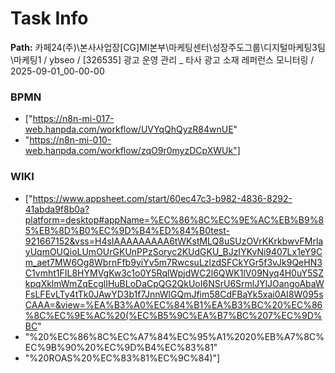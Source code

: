 # Task Info

**Path:** 카페24(주)\본사사업장\[CG]MI본부\마케팅센터\성장주도그룹\디지털마케팅3팀\마케팅1 / ybseo / [326535] 광고 운영 관리 _ 타사 광고 소재 레퍼런스 모니터링 / 2025-09-01_00-00-00

### BPMN
- ["https://n8n-mi-017-web.hanpda.com/workflow/UVYqQhQyzR84wnUE"
- "https://n8n-mi-010-web.hanpda.com/workflow/zqO9r0myzDCpXWUk"]

### WIKI
- ["https://www.appsheet.com/start/60ec47c3-b982-4836-8292-41abda9f8b0a?platform=desktop#appName=%EC%86%8C%EC%9E%AC%EB%B9%85%EB%8D%B0%EC%9D%B4%ED%84%B0test-921667152&vss=H4sIAAAAAAAAA6tWKstMLQ8uSUzOVrKKrkbwvFMrlayUqmOUQioLUmOUrGKUnPPzSoryc2KUdGKU_BJzIYKvNi9407Lx1eY9Cm_aet7MW6Og8WbrnFfb9yiYv5m7RwcsuLzlzdSFCkYGr5f3vJk9QeHN3C1vmht1FIL8HYMVgKw3c1o0Y5RqlWpjdWC2l6QWK1lV09Nyq4H0uY5SZkpqXklmWmZqEcglIHuBLoDaCpQG2QkUoI6NSrU6SrmlJYlJOangoAbaWFsLFEvLTy4tTk0JAwYD3b1f7JnnWlGQmJfim58CdFBaYk5xai0AI8W095sCAAA=&view=%EA%B3%A0%EC%84%B1%EA%B3%BC%20%EC%86%8C%EC%9E%AC%20(%EC%B5%9C%EA%B7%BC%207%EC%9D%BC"
- "%20%EC%86%8C%EC%A7%84%EC%95%A1%2020%EB%A7%8C%EC%9B%90%20%EC%9D%B4%EC%83%81"
- "%20ROAS%20%EC%83%81%EC%9C%84)"]

